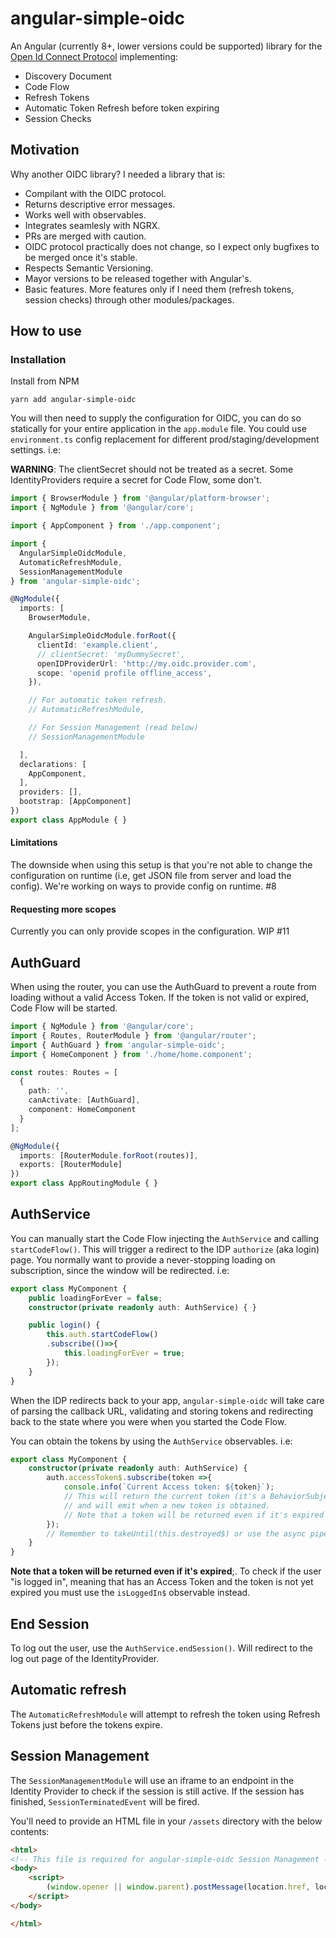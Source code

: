 # angular-simple-oidc

An Angular (currently 8+, lower versions could be supported) library for the [Open Id Connect Protocol](https://openid.net/specs/openid-connect-core-1_0.html) implementing:

* Discovery Document
* Code Flow
* Refresh Tokens
* Automatic Token Refresh before token expiring
* Session Checks

## Motivation

Why another OIDC library?
I needed a library that is:

* Compilant with the OIDC protocol.
* Returns descriptive error messages.
* Works well with observables.
* Integrates seamlesly with NGRX.
* PRs are merged with caution.
* OIDC protocol practically does not change, so I expect only bugfixes to be merged once it's stable.
* Respects Semantic Versioning.
* Mayor versions to be released together with Angular's.
* Basic features. More features only if I need them (refresh tokens, session checks) through other modules/packages.

## How to use

### Installation

Install from NPM

```shell
yarn add angular-simple-oidc
```

You will then need to supply the configuration for OIDC, you can do so statically for your entire application in the `app.module` file. You could use `environment.ts` config replacement for different prod/staging/development settings.
i.e:

**WARNING**: The clientSecret should not be treated as a secret. Some IdentityProviders require a secret for Code Flow, some don't.

```typescript
import { BrowserModule } from '@angular/platform-browser';
import { NgModule } from '@angular/core';

import { AppComponent } from './app.component';

import {
  AngularSimpleOidcModule,
  AutomaticRefreshModule,
  SessionManagementModule
} from 'angular-simple-oidc';

@NgModule({
  imports: [
    BrowserModule,

    AngularSimpleOidcModule.forRoot({
      clientId: 'example.client',
      // clientSecret: 'myDummySecret',
      openIDProviderUrl: 'http://my.oidc.provider.com',
      scope: 'openid profile offline_access',
    }),

    // For automatic token refresh.
    // AutomaticRefreshModule,

    // For Session Management (read below)
    // SessionManagementModule

  ],
  declarations: [
    AppComponent,
  ],
  providers: [],
  bootstrap: [AppComponent]
})
export class AppModule { }

```

#### Limitations

The downside when using this setup is that you're not able to change the configuration on runtime (i.e, get JSON file from server and load the config).
We're working on ways to provide config on runtime. #8

#### Requesting more scopes

Currently you can only provide scopes in the configuration.
WIP #11

## AuthGuard

When using the router, you can use the AuthGuard to prevent a route from loading without a valid Access Token.
If the token is not valid or expired, Code Flow will be started.

```typescript
import { NgModule } from '@angular/core';
import { Routes, RouterModule } from '@angular/router';
import { AuthGuard } from 'angular-simple-oidc';
import { HomeComponent } from './home/home.component';

const routes: Routes = [
  {
    path: '',
    canActivate: [AuthGuard],
    component: HomeComponent
  }
];

@NgModule({
  imports: [RouterModule.forRoot(routes)],
  exports: [RouterModule]
})
export class AppRoutingModule { }

```

## AuthService

You can manually start the Code Flow injecting the `AuthService` and calling `startCodeFlow()`.
This will trigger a redirect to the IDP `authorize` (aka login) page.
You normally want to provide a never-stopping loading on subscription, since the window will be redirected. i.e:

```typescript
export class MyComponent {
    public loadingForEver = false;
    constructor(private readonly auth: AuthService) { }

    public login() {
        this.auth.startCodeFlow()
        .subscribe(()=>{
            this.loadingForEver = true;
        });
    }
}
```

When the IDP redirects back to your app, `angular-simple-oidc` will take care of parsing the callback URL, validating and storing tokens and redirecting back to the state where you were when you started the Code Flow.

You can obtain the tokens by using the `AuthService` observables. i.e:

```typescript
export class MyComponent {
    constructor(private readonly auth: AuthService) {
        auth.accessToken$.subscribe(token =>{
            console.info(`Current Access token: ${token}`);
            // This will return the current token (it's a BehaviorSubject)
            // and will emit when a new token is obtained.
            // Note that a token will be returned even if it's expired
        });
        // Remember to takeUntil(this.destroyed$) or use the async pipe to prevent memory leaks.
    }
}
```

**Note that a token will be returned even if it's expired**;.
To check if the user "is logged in", meaning that has an Access Token and the token is not yet expired you must use the `isLoggedIn$` observable instead.

## End Session

To log out the user, use the `AuthService.endSession()`. Will redirect to the log out page of the IdentityProvider.

## Automatic refresh

The `AutomaticRefreshModule` will attempt to refresh the token using Refresh Tokens just before the tokens expire.

## Session Management

The `SessionManagementModule` will use an iframe to an endpoint in the Identity Provider to check if the session is still active.
If the session has finished, `SessionTerminatedEvent` will be fired.

You'll need to provide an HTML file in your `/assets` directory with the below contents:

```html
<html>
<!-- This file is required for angular-simple-oidc Session Management -->
<body>
    <script>
        (window.opener || window.parent).postMessage(location.href, location.origin);
    </script>
</body>

</html>
```
